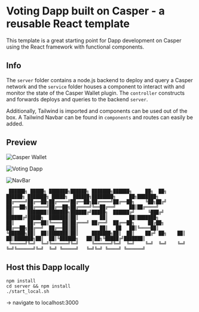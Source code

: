 # Voting Dapp built on Casper - a reusable React template
This template is a great starting point for Dapp development on Casper using the React framework with functional components.

## Info
The `server` folder contains a node.js backend to deploy and query a Casper network and the `service` folder houses a component to interact with and monitor the state of the Casper Wallet plugin. The `controller` constructs and forwards deploys and queries to the backend `server`.

Additionally, Tailwind is imported and components can be used out of the box. A Tailwind Navbar can be found in `components` and routes can easily be added.

## Preview
![Casper Wallet](https://github.com/jonas089/casper-voting-dapp-and-template/blob/master/github-resources/desktop-full-1.png)

![Voting Dapp](https://github.com/jonas089/casper-voting-dapp-and-template/blob/master/github-resources/desktop-full-2.png)

![NavBar](https://github.com/jonas089/casper-voting-dapp-and-template/blob/master/github-resources/desktop-sm.png)


```
 ██████╗ █████╗ ███████╗██████╗ ███████╗██████╗     ██╗  ██╗    ██████╗ ███████╗ █████╗  ██████╗████████╗     ██╗███████╗
██╔════╝██╔══██╗██╔════╝██╔══██╗██╔════╝██╔══██╗    ╚██╗██╔╝    ██╔══██╗██╔════╝██╔══██╗██╔════╝╚══██╔══╝     ██║██╔════╝
██║     ███████║███████╗██████╔╝█████╗  ██████╔╝     ╚███╔╝     ██████╔╝█████╗  ███████║██║        ██║        ██║███████╗
██║     ██╔══██║╚════██║██╔═══╝ ██╔══╝  ██╔══██╗     ██╔██╗     ██╔══██╗██╔══╝  ██╔══██║██║        ██║   ██   ██║╚════██║
╚██████╗██║  ██║███████║██║     ███████╗██║  ██║    ██╔╝ ██╗    ██║  ██║███████╗██║  ██║╚██████╗   ██║██╗╚█████╔╝███████║
 ╚═════╝╚═╝  ╚═╝╚══════╝╚═╝     ╚══════╝╚═╝  ╚═╝    ╚═╝  ╚═╝    ╚═╝  ╚═╝╚══════╝╚═╝  ╚═╝ ╚═════╝   ╚═╝╚═╝ ╚════╝ ╚══════╝
```

## Host this Dapp locally
```
npm install 
cd server && npm install
./start_local.sh
```

-> navigate to localhost:3000

